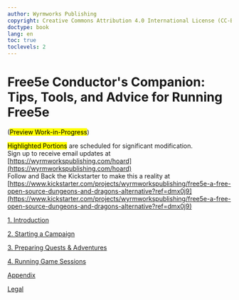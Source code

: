 ```yaml
---
author: Wyrmworks Publishing
copyright: Creative Commons Attribution 4.0 International License (CC-BY-4.0)
doctype: book
lang: en
toc: true
toclevels: 2
---
```

# Free5e Conductor's Companion: Tips, Tools, and Advice for Running Free5e

(<mark>Preview Work-in-Progress</mark>)

<mark>Highlighted Portions</mark> are scheduled for significant modification.
\
Sign up to receive email updates at [https://wyrmworkspublishing.com/hoard](https://wyrmworkspublishing.com/hoard)
\
Follow and Back the Kickstarter to make this a reality at [https://www.kickstarter.com/projects/wyrmworkspublishing/free5e-a-free-open-source-dungeons-and-dragons-alternative?ref=dmx0j9](https://www.kickstarter.com/projects/wyrmworkspublishing/free5e-a-free-open-source-dungeons-and-dragons-alternative?ref=dmx0j9)

[1. Introduction](./01_Introduction/Introduction.md)

[2. Starting a Campaign](./02_Starting_a_Campaign/Starting_a_Campaign.md)

[3. Preparing Quests & Adventures](./03_Preparing_Quests_and_Adventures/Preparing_Quests_and_Adventures.md)

[4. Running Game Sessions](./04_Running_Game_Sessions/Running_Game_Sessions.md)

[Appendix](./A_Appendix/Appendix.md)

[Legal](./Legal.md)
